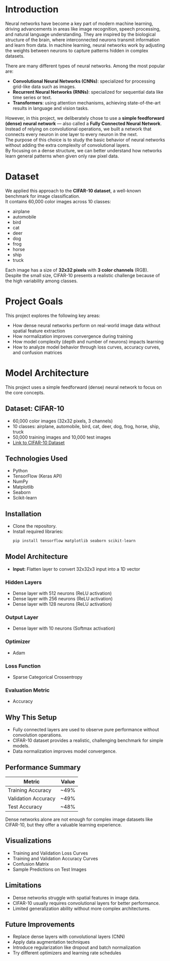 # Introduction

Neural networks have become a key part of modern machine learning, driving advancements in areas like image recognition, speech processing, and natural language understanding. They are inspired by the biological structure of the brain, where interconnected neurons transmit information and learn from data. In machine learning, neural networks work by adjusting the weights between neurons to capture patterns hidden in complex datasets.

There are many different types of neural networks. Among the most popular are:

- **Convolutional Neural Networks (CNNs)**: specialized for processing grid-like data such as images.
- **Recurrent Neural Networks (RNNs)**: specialized for sequential data like time series or text.
- **Transformers**: using attention mechanisms, achieving state-of-the-art results in language and vision tasks.

However, in this project, we deliberately chose to use a **simple feedforward (dense) neural network** — also called a **Fully Connected Neural Network**.  
Instead of relying on convolutional operations, we built a network that connects every neuron in one layer to every neuron in the next.  
The purpose of this choice is to study the basic behavior of neural networks without adding the extra complexity of convolutional layers.  
By focusing on a dense structure, we can better understand how networks learn general patterns when given only raw pixel data.

# Dataset

We applied this approach to the **CIFAR-10 dataset**, a well-known benchmark for image classification.  
It contains 60,000 color images across 10 classes:

- airplane
- automobile
- bird
- cat
- deer
- dog
- frog
- horse
- ship
- truck

Each image has a size of **32x32 pixels** with **3 color channels** (RGB).  
Despite the small size, CIFAR-10 presents a realistic challenge because of the high variability among classes.

# Project Goals

This project explores the following key areas:

- How dense neural networks perform on real-world image data without spatial feature extraction
- How normalization improves convergence during training
- How model complexity (depth and number of neurons) impacts learning
- How to analyze model behavior through loss curves, accuracy curves, and confusion matrices

# Model Architecture
This project uses a simple feedforward (dense) neural network to focus on the core concepts.

## Dataset: CIFAR-10
- 60,000 color images (32x32 pixels, 3 channels)
- 10 classes: airplane, automobile, bird, cat, deer, dog, frog, horse, ship, truck
- 50,000 training images and 10,000 test images
- [Link to CIFAR-10 Dataset](https://www.cs.toronto.edu/~kriz/cifar.html)

## Technologies Used
- Python
- TensorFlow (Keras API)
- NumPy
- Matplotlib
- Seaborn
- Scikit-learn

## Installation
- Clone the repository.
- Install required libraries:
  ```bash
  pip install tensorflow matplotlib seaborn scikit-learn

## Model Architecture
- **Input:** Flatten layer to convert 32x32x3 input into a 1D vector

### Hidden Layers
- Dense layer with 512 neurons (ReLU activation)
- Dense layer with 256 neurons (ReLU activation)
- Dense layer with 128 neurons (ReLU activation)

### Output Layer
- Dense layer with 10 neurons (Softmax activation)

### Optimizer
- Adam

### Loss Function
- Sparse Categorical Crossentropy

### Evaluation Metric
- Accuracy

## Why This Setup
- Fully connected layers are used to observe pure performance without convolution operations.
- CIFAR-10 dataset provides a realistic, challenging benchmark for simple models.
- Data normalization improves model convergence.

## Performance Summary
| Metric | Value |
|--------|-------|
| Training Accuracy | ~49% |
| Validation Accuracy | ~49% |
| Test Accuracy | ~48% |

Dense networks alone are not enough for complex image datasets like CIFAR-10, but they offer a valuable learning experience.

## Visualizations
- Training and Validation Loss Curves
- Training and Validation Accuracy Curves
- Confusion Matrix
- Sample Predictions on Test Images

## Limitations
- Dense networks struggle with spatial features in image data.
- CIFAR-10 usually requires convolutional layers for better performance.
- Limited generalization ability without more complex architectures.

## Future Improvements
- Replace dense layers with convolutional layers (CNN)
- Apply data augmentation techniques
- Introduce regularization like dropout and batch normalization
- Try different optimizers and learning rate schedules
  
